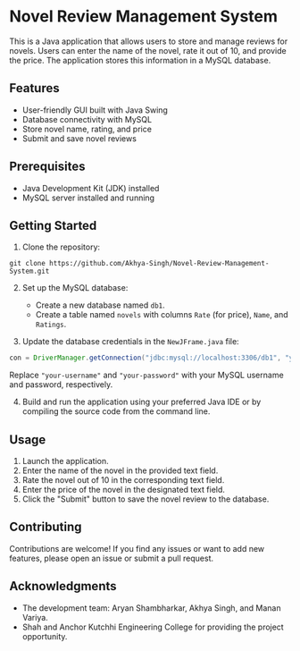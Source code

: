 # Novel Review Management System

This is a Java application that allows users to store and manage reviews for novels. Users can enter the name of the novel, rate it out of 10, and provide the price. The application stores this information in a MySQL database.

## Features

- User-friendly GUI built with Java Swing
- Database connectivity with MySQL
- Store novel name, rating, and price
- Submit and save novel reviews

## Prerequisites

- Java Development Kit (JDK) installed
- MySQL server installed and running

## Getting Started

1. Clone the repository:

```
git clone https://github.com/Akhya-Singh/Novel-Review-Management-System.git
```

2. Set up the MySQL database:
   - Create a new database named `db1`.
   - Create a table named `novels` with columns `Rate` (for price), `Name`, and `Ratings`.

3. Update the database credentials in the `NewJFrame.java` file:

```java
con = DriverManager.getConnection("jdbc:mysql://localhost:3306/db1", "your-username", "your-password");
```

Replace `"your-username"` and `"your-password"` with your MySQL username and password, respectively.

4. Build and run the application using your preferred Java IDE or by compiling the source code from the command line.

## Usage

1. Launch the application.
2. Enter the name of the novel in the provided text field.
3. Rate the novel out of 10 in the corresponding text field.
4. Enter the price of the novel in the designated text field.
5. Click the "Submit" button to save the novel review to the database.

## Contributing

Contributions are welcome! If you find any issues or want to add new features, please open an issue or submit a pull request.

## Acknowledgments

- The development team: Aryan Shambharkar, Akhya Singh, and Manan Variya.
- Shah and Anchor Kutchhi Engineering College for providing the project opportunity.
